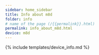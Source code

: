 ```yaml
---
sidebar: home_sidebar
title: Info about m8d
folder: info
# name of the page (/{{permalink}}.html)
permalink: info_about_m8d.html
device: m8d
---
```

{% include templates/device_info.md %}
